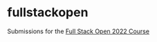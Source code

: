 # fullstackopen

Submissions for the [Full Stack Open 2022 Course](https://fullstackopen.com/en/#course-contents)
